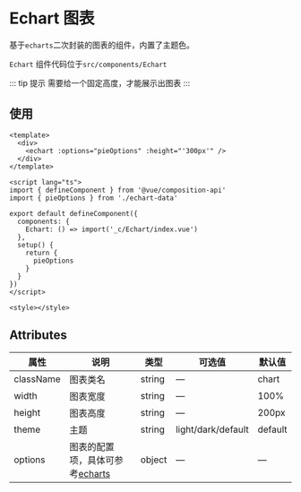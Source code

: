 # Echart 图表

基于`echarts`二次封装的图表的组件，内置了主题色。

`Echart` 组件代码位于`src/components/Echart`

::: tip 提示
需要给一个固定高度，才能展示出图表
:::

## 使用

```vue
<template>
  <div>
    <echart :options="pieOptions" :height="'300px'" />
  </div>
</template>

<script lang="ts">
import { defineComponent } from '@vue/composition-api'
import { pieOptions } from './echart-data'

export default defineComponent({
  components: {
    Echart: () => import('_c/Echart/index.vue')
  },
  setup() {
    return {
      pieOptions
    }
  }
})
</script>

<style></style>
```

## Attributes

| 属性 | 说明 | 类型 | 可选值 | 默认值 |
| --- | --- | --- | --- | --- |
| className | 图表类名 | string | — | chart |
| width | 图表宽度 | string | — | 100% |
| height | 图表高度 | string | — | 200px |
| theme | 主题 | string | light/dark/default | default |
| options | 图表的配置项，具体可参考[echarts](https://echarts.apache.org/zh/api.html#echarts) | object | — | — |
